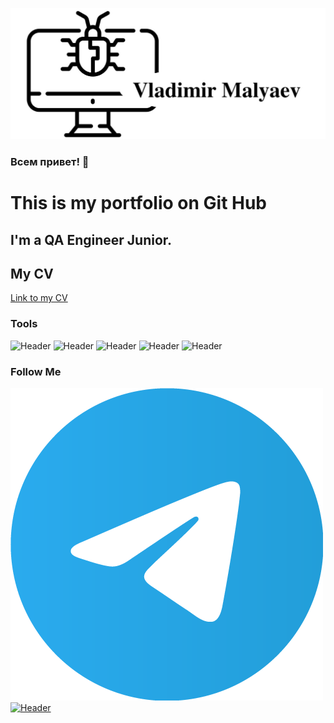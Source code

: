 ![Header](https://github.com/Malyaev/Malyaev/blob/main/icon/logo.jpg)

### Всем привет! 👋
This is my portfolio on Git Hub
=======
## I'm a QA Engineer Junior. 
## My CV
[Link to my CV](https://drive.google.com/file/d/1hg46UsOtsbOL6jGPHrs_3uuz7DGYiw7s/view?usp=sharing)

### Tools
![Header](https://github.com/Malyaev/Malyaev/blob/main/LINKEDIN.pn)
![Header](https://github.com/Malyaev/Malyaev/blob/main/LINKEDIN.pg)
![Header](https://github.com/Malyaev/Malyaev/blob/main/LINKEDIN.ng)
![Header](https://github.com/Malyaev/Malyaev/blob/main/LINKEDIN.pg)
![Header](https://github.com/Malyaev/Malyaev/blob/main/LINKEDIN.pn)

### Follow Me
[![Header](https://github.com/Malyaev/Malyaev/blob/main/icon/Telegram.png)](https://t.me/mva_qa)
[![Header](https://github.com/Malyaev/Malyaev/blob/main/LINKEDIN.pn)](https://www.linkedin.com/in/malyaev/)
